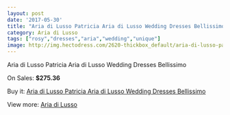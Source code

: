 ```yaml
---
layout: post
date: '2017-05-30'
title: "Aria di Lusso Patricia Aria di Lusso Wedding Dresses Bellissimo"
category: Aria di Lusso
tags: ["rosy","dresses","aria","wedding","unique"]
image: http://img.hectodress.com/2620-thickbox_default/aria-di-lusso-patricia-aria-di-lusso-wedding-dresses-bellissimo.jpg
---
```

Aria di Lusso Patricia Aria di Lusso Wedding Dresses Bellissimo

On Sales: **$275.36**
<a href="https://www.hectodress.com/aria-di-lusso/1505-aria-di-lusso-patricia-aria-di-lusso-wedding-dresses-bellissimo.html"><amp-img layout="responsive" width="600" height="600" src="//img.hectodress.com/2620-thickbox_default/aria-di-lusso-patricia-aria-di-lusso-wedding-dresses-bellissimo.jpg" alt="Aria di Lusso Patricia Aria di Lusso Wedding Dresses Bellissimo 0" /></a>

Buy it: [Aria di Lusso Patricia Aria di Lusso Wedding Dresses Bellissimo](https://www.hectodress.com/aria-di-lusso/1505-aria-di-lusso-patricia-aria-di-lusso-wedding-dresses-bellissimo.html "Aria di Lusso Patricia Aria di Lusso Wedding Dresses Bellissimo")

View more: [Aria di Lusso](https://www.hectodress.com/21-aria-di-lusso "Aria di Lusso")